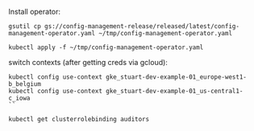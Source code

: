 Install operator:

 ```
 gsutil cp gs://config-management-release/released/latest/config-management-operator.yaml ~/tmp/config-management-operator.yaml
 
 kubectl apply -f ~/tmp/config-management-operator.yaml
 ```


 switch contexts (after getting creds via gcloud):

 ```
 kubectl config use-context gke_stuart-dev-example-01_europe-west1-b_belgium
 kubectl config use-context gke_stuart-dev-example-01_us-central1-c_iowa
 ``

 kubectl get clusterrolebinding auditors